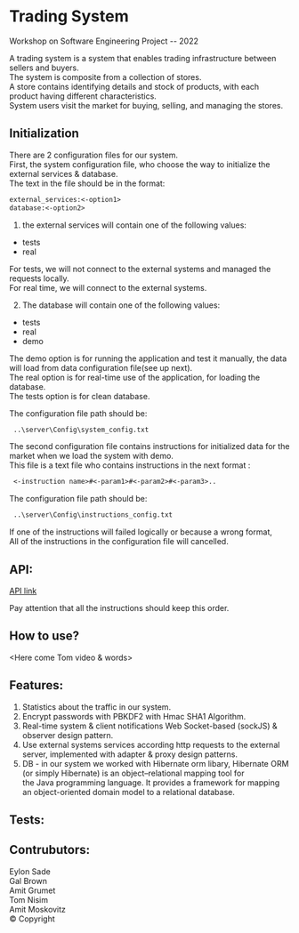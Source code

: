 # Trading System

Workshop on Software Engineering Project -- 2022

A trading system is a system that enables trading infrastructure between sellers and buyers.  
The system is composite from a collection of stores.  
A store contains identifying details and stock of products, with each product having different characteristics.  
System users visit the market for buying, selling, and managing the stores.  

## Initialization
There are 2 configuration files for our system.  
First, the system configuration file, who choose the way to initialize the external services & database.  
The text in the file should be in the format:

  ```diff
  external_services:<-option1>  
  database:<-option2>
```

1) the external services will contain one of the following values:  
* tests  
* real 

For tests, we will not connect to the external systems and managed the requests locally.  
For real time, we will connect to the external systems.  

2) The database will contain one of the following values:
* tests
* real
* demo

The demo option is for running the application and test it manually, the data will load from data configuration file(see up next).  
The real option is for real-time use of the application, for loading the database.  
The tests option is for clean database.

The configuration file path should be:  
```diff
 ..\server\Config\system_config.txt 
```

The second configuration file contains instructions for initialized data for the market when we load the system with demo.  
This file is a text file who contains instructions in the next format :  
```diff
 <-instruction name>#<-param1>#<-param2>#<-param3>..
```

The configuration file path should be:  
```diff
 ..\server\Config\instructions_config.txt  
```

If one of the instructions will failed logically or because a wrong format,  
All of the instructions in the configuration file will cancelled.  
 
## API:
[API link](https://github.com/amitmosk/TradingSystem/blob/main/Api.md)  

 
Pay attention that all the instructions should keep this order.
 
## How to use?
 <Here come Tom video & words>
  
## Features:
 1. Statistics about the traffic in our system.
 2. Encrypt passwords with PBKDF2 with Hmac SHA1 Algorithm.
 3. Real-time system & client notifications Web Socket-based (sockJS) & observer design pattern.
 4. Use external systems services according http requests to the external server, implemented with adapter & proxy design patterns.
 5. DB - in our system we worked with Hibernate orm libary, Hibernate ORM (or simply Hibernate) is an object–relational mapping tool for  
    the Java programming language. It provides a framework for mapping an object-oriented domain model to a relational database.
 
 ## Tests: 
 <Here come Eylon words>

## Contrubutors:
Eylon Sade   
Gal Brown  
Amit Grumet  
Tom Nisim  
Amit Moskovitz  
© Copyright



